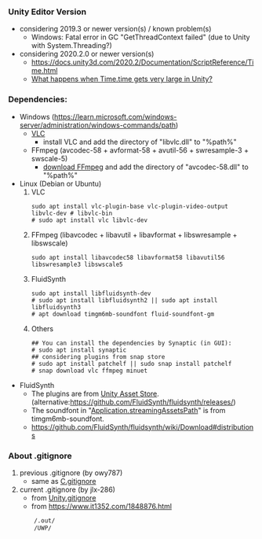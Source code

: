### Unity Editor Version
+ considering 2019.3 or newer version(s) / known problem(s)
    - Windows: Fatal error in GC "GetThreadContext failed" (due to Unity with System.Threading?)
+ considering 2020.2.0 or newer version(s)
    - <https://docs.unity3d.com/2020.2/Documentation/ScriptReference/Time.html>
	- <a href="https://gamedev.stackexchange.com/questions/141807/what-happens-when-time-time-gets-very-large-in-unity">What happens when Time.time gets very large in Unity?</a>

### Dependencies:
- Windows (<https://learn.microsoft.com/windows-server/administration/windows-commands/path>)
    - <a href="https://www.videolan.org/vlc/">VLC</a>
        + install VLC and add the directory of "libvlc.dll" to "%path%"
    - FFmpeg (avcodec-58 + avformat-58 + avutil-56 + swresample-3 + swscale-5)
        + <a href="https://github.com/BtbN/FFmpeg-Builds/releases/download/autobuild-2022-10-31-12-44/ffmpeg-n4.4.3-win64-lgpl-shared-4.4.zip">download FFmpeg</a> and add the directory of "avcodec-58.dll" to "%path%"
- Linux (Debian or Ubuntu)
    1. VLC
        ```shell
        sudo apt install vlc-plugin-base vlc-plugin-video-output libvlc-dev # libvlc-bin
        # sudo apt install vlc libvlc-dev
        ```
    2. FFmpeg (libavcodec + libavutil + libavformat + libswresample + libswscale)
        ```shell
        sudo apt install libavcodec58 libavformat58 libavutil56 libswresample3 libswscale5
        ```
    3. FluidSynth
        ```shell
        sudo apt install libfluidsynth-dev
        # sudo apt install libfluidsynth2 || sudo apt install libfluidsynth3
        # apt download timgm6mb-soundfont fluid-soundfont-gm
        ```
    4. Others
        ```shell
        ## You can install the dependencies by Synaptic (in GUI):
        # sudo apt install synaptic
        ## considering plugins from snap store
        # sudo apt install patchelf || sudo snap install patchelf
        # snap download vlc ffmpeg minuet
        ```
- FluidSynth
    + The plugins are from <a href="https://assetstore.unity.com/packages/tools/audio/fluid-midi-player-173680">Unity Asset Store</a>.
        (alternative:<https://github.com/FluidSynth/fluidsynth/releases/>)
    + The soundfont in "<a href="https://docs.unity3d.com/2018.2/Documentation/ScriptReference/Application-streamingAssetsPath.html">Application.streamingAssetsPath</a>" is from timgm6mb-soundfont.
    + <https://github.com/FluidSynth/fluidsynth/wiki/Download#distributions>

### About .gitignore
1. previous .gitignore (by owy787)
    + same as <a href="https://github.com/github/gitignore/blob/main/C.gitignore">C.gitignore</a>
2. current .gitignore (by jlx-286)
    + from <a href="https://github.com/github/gitignore/blob/main/Unity.gitignore">Unity.gitignore</a>
    + from <https://www.it1352.com/1848876.html>
    ``` dockerfile
        /.out/
        /UWP/
    ```
